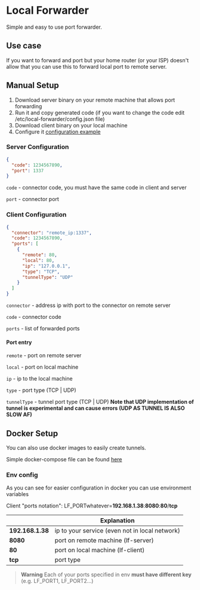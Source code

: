 # Local Forwarder
Simple and easy to use port forwarder.

## Use case
If you want to forward and port but your home router (or your ISP) 
doesn't allow that you can use this to forward local port to remote server.

## Manual Setup
1. Download server binary on your remote machine that allows port forwarding
2. Run it and copy generated code (if you want to change the code edit /etc/local-forwarder/config.json file)
3. Download client binary on your local machine
4. Configure it [configuration example](#client-configuration)

### Server Configuration
```json
{
  "code": 1234567890,
  "port": 1337
}
```

`code` - connector code, you must have the same code in client and server

`port` - connector port


### Client Configuration
```json
{
  "connector": "remote_ip:1337",
  "code": 1234567890,
  "ports": [
    {
      "remote": 80,
      "local": 80,
      "ip": "127.0.0.1",
      "type": "TCP",
      "tunnelType": "UDP"
    }
  ]
}
```

`connector` - address ip with port to the connector on remote server

`code` - connector code

`ports` - list of forwarded ports

#### Port entry
`remote` - port on remote server

`local` - port on local machine

`ip` - ip to the local machine

`type` - port type (TCP | UDP)

`tunnelType` - tunnel port type (TCP | UDP) **Note that UDP implementation of tunnel is experimental and can cause errors (UDP AS TUNNEL IS ALSO SLOW AF)**

## Docker Setup
You can also use docker images to easily create tunnels.

Simple docker-compose file can be found [here](./docker/docker-compose.yml)

### Env config
As you can see for easier configuration in docker you can use environment variables

Client "ports notation": LF_PORTwhatever=**192.168.1.38**:**8080**:**80**/**tcp**

|                  | Explanation                                    |
|------------------|------------------------------------------------|
| **192.168.1.38** | ip to your service (even not in local network) |
| **8080**         | port on remote machine (lf-server)             |
| **80**           | port on local machine (lf-client)              |
| **tcp**          | port type                                      |

> **Warning**
> Each of your ports specified in env **must have different key** (e.g. LF_PORT1, LF_PORT2...)
